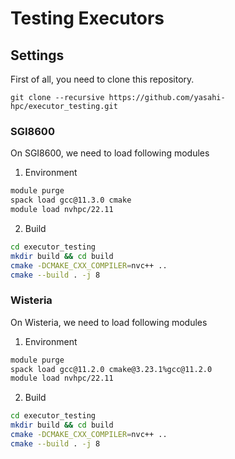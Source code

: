 # Testing Executors

## Settings
First of all, you need to clone this repository.
```
git clone --recursive https://github.com/yasahi-hpc/executor_testing.git
```

### SGI8600
On SGI8600, we need to load following modules

1. Environment
```bash
module purge
spack load gcc@11.3.0 cmake
module load nvhpc/22.11
```

2. Build
```bash
cd executor_testing
mkdir build && cd build
cmake -DCMAKE_CXX_COMPILER=nvc++ ..
cmake --build . -j 8
```

### Wisteria
On Wisteria, we need to load following modules

1. Environment
```bash
module purge
spack load gcc@11.2.0 cmake@3.23.1%gcc@11.2.0
module load nvhpc/22.11
```

2. Build
```bash
cd executor_testing
mkdir build && cd build
cmake -DCMAKE_CXX_COMPILER=nvc++ ..
cmake --build . -j 8
```
